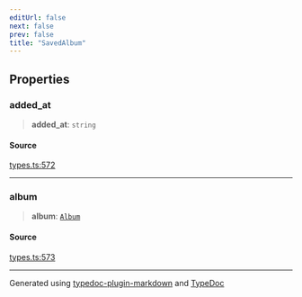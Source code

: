 ```yaml
---
editUrl: false
next: false
prev: false
title: "SavedAlbum"
---
```


## Properties

### added\_at

> **added\_at**: `string`

#### Source

[types.ts:572](https://github.com/fostertheweb/spotify-web-sdk/blob/9d7441b/src/types.ts#L572)

***

### album

> **album**: [`Album`](/api/interfaces/album/)

#### Source

[types.ts:573](https://github.com/fostertheweb/spotify-web-sdk/blob/9d7441b/src/types.ts#L573)

***

Generated using [typedoc-plugin-markdown](https://www.npmjs.com/package/typedoc-plugin-markdown) and [TypeDoc](https://typedoc.org/)

